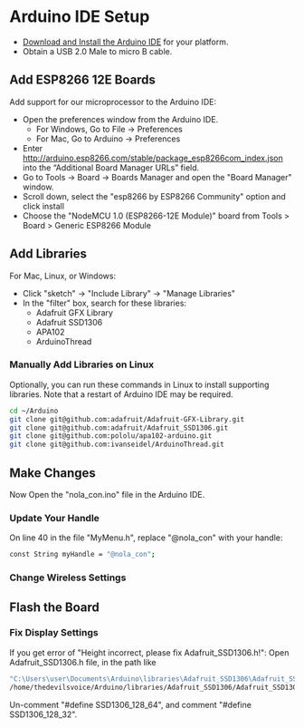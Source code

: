 # Arduino IDE Setup

- [Download and Install the Arduino IDE](https://www.arduino.cc/en/Main/Software) for your platform.
- Obtain a USB 2.0 Male to micro B cable.

## Add ESP8266 12E Boards

Add support for our microprocessor to the Arduino IDE:

- Open the preferences window from the Arduino IDE.
  - For Windows, Go to File -> Preferences
  - For Mac, Go to Arduino -> Preferences
- Enter <http://arduino.esp8266.com/stable/package_esp8266com_index.json> into the “Additional Board Manager URLs” field.
- Go to Tools -> Board -> Boards Manager and open the "Board Manager" window.
- Scroll down, select the "esp8266 by ESP8266 Community" option and click install
- Choose the "NodeMCU 1.0 (ESP8266-12E Module)" board from Tools > Board > Generic ESP8266 Module

## Add Libraries

For Mac, Linux, or Windows:

- Click "sketch" -> "Include Library" -> "Manage Libraries"
- In the "filter" box, search for these libraries:
  - Adafruit GFX Library
  - Adafruit SSD1306
  - APA102
  - ArduinoThread

### Manually Add Libraries on Linux

Optionally, you can run these commands in Linux to install supporting libraries.
Note that a restart of Arduino IDE may be required.

```sh
cd ~/Arduino
git clone git@github.com:adafruit/Adafruit-GFX-Library.git
git clone git@github.com:adafruit/Adafruit_SSD1306.git
git clone git@github.com:pololu/apa102-arduino.git
git clone git@github.com:ivanseidel/ArduinoThread.git
```

## Make Changes

Now Open the "nola_con.ino" file in the Arduino IDE.

### Update Your Handle

On line 40 in the file "MyMenu.h", replace "@nola_con" with your handle:

```sh
const String myHandle = "@nola_con";
```

### Change Wireless Settings

## Flash the Board

### Fix Display Settings

If you get error of "Height incorrect, please fix Adafruit_SSD1306.h!":
Open Adafruit_SSD1306.h file, in the path like

```sh
"C:\Users\user\Documents\Arduino\libraries\Adafruit_SSD1306\Adafruit_SSD1306.h"
/home/thedevilsvoice/Arduino/libraries/Adafruit_SSD1306/Adafruit_SSD1306.h
```

Un-comment "#define SSD1306_128_64", and comment "#define SSD1306_128_32".
